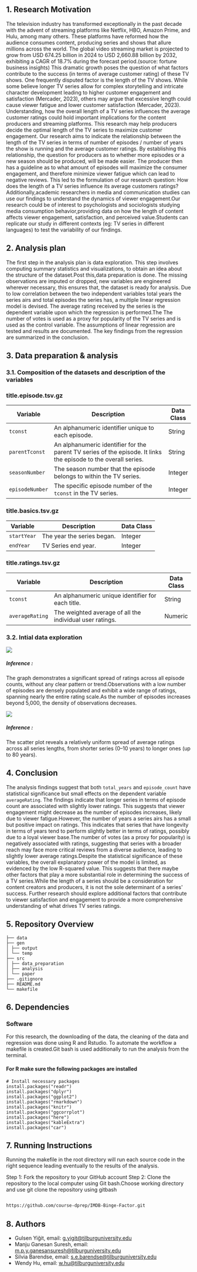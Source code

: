 ## 1. Research Motivation

The television industry has transformed exceptionally in the past decade
with the advent of streaming platforms like Netflix, HBO, Amazon Prime,
and Hulu, among many others. These platforms have reformed how the
audience consumes content, producing series and shows that allure
millions across the world. The global video streaming market is
projected to grow from USD 674.25 billion in 2024 to USD 2,660.88
billion by 2032, exhibiting a CAGR of 18.7% during the forecast
period.(source: fortune business insights) This dramatic growth poses
the question of what factors contribute to the success (in terms of
average customer rating) of these TV shows. One frequently disputed
factor is the length of the TV shows. While some believe longer TV
series allow for complex storytelling and intricate character
development leading to higher customer engagement and satisfaction
(Mercader, 2023), others may argue that excessive length could cause
viewer fatigue and lower customer satisfaction (Mercader, 2023).
Understanding, how the overall length of a TV series influences the
average customer ratings could hold important implications for the
content producers and streaming platforms. This research may help
producers decide the optimal length of the TV series to maximize
customer engagement. Our research aims to indicate the relationship
between the length of the TV series in terms of number of episodes /
number of years the show is running and the average customer ratings. By
establishing this relationship, the question for producers as to whether
more episodes or a new season should be produced, will be made easier.
The producer then has a guideline as to what amount of episodes will
maximize the consumer engagement, and therefore minimize viewer fatigue
which can lead to negative reviews. This led to the formulation of our
research question: How does the length of a TV series influence its
average customers ratings? Additionally,academic researchers in media
and communication studies can use our findings to understand the
dynamics of viewer engagement.Our research could be of interest to
psychologists and sociologists studying media consumption
behavior,providing data on how the length of content affects viewer
engagement, satisfaction, and perceived value.Students can replicate our
study in different contexts (eg: TV series in different languages) to
test the variability of our findings.

## 2. Analysis plan

The first step in the analysis plan is data exploration. This step
involves computing summary statistics and visualizations, to obtain 
an idea about the structure of the dataset.Post this,data preparation is done.
The missing observations are imputed or dropped, new variables are engineered wherever
necessary, this ensures that, the dataset is ready for analysis. 
Due to low correlation between the  two independent variables 
total years the series airs and total episodes the series has,
a multiple linear regression model is devised.
The average rating received by the series is the dependent variable 
upon which the regression is performed.The The number of votes is used 
as a proxy for popularity of the TV series and is used as the control variable.
The assumptions of linear regression are tested and results are documented.
The key findings from the regression are summarized in the conclusion.


## 3. Data preparation & analysis

### 3.1. Composition of the datasets and description of the variables

### title.episode.tsv.gz

<table>
<colgroup>
<col style="width: 13%" />
<col style="width: 77%" />
<col style="width: 9%" />
</colgroup>
<thead>
<tr class="header">
<th>Variable</th>
<th>Description</th>
<th>Data Class</th>
</tr>
</thead>
<tbody>
<tr class="odd">
<td><code>tconst</code></td>
<td>An alphanumeric identifier unique to each episode.</td>
<td>String</td>
</tr>
<tr class="even">
<td><code>parentTconst</code></td>
<td>An alphanumeric identifier for the parent TV series of the episode.
It links the episode to the overall series.</td>
<td>String</td>
</tr>
<tr class="odd">
<td><code>seasonNumber</code></td>
<td>The season number that the episode belongs to within the TV
series.</td>
<td>Integer</td>
</tr>
<tr class="even">
<td><code>episodeNumber</code></td>
<td>The specific episode number of the <code>tconst</code> in the TV
series.</td>
<td>Integer</td>
</tr>
</tbody>
</table>

### title.basics.tsv.gz

<table>
<thead>
<tr class="header">
<th>Variable</th>
<th>Description</th>
<th>Data Class</th>
</tr>
</thead>
<tbody>
<tr class="odd">
<td><code>startYear</code></td>
<td>The year the series began.</td>
<td>Integer</td>
</tr>
<tr class="even">
<td><code>endYear</code></td>
<td>TV Series end year.</td>
<td>Integer</td>
</tr>
</tbody>
</table>

### title.ratings.tsv.gz

<table>
<colgroup>
<col style="width: 17%" />
<col style="width: 69%" />
<col style="width: 13%" />
</colgroup>
<thead>
<tr class="header">
<th>Variable</th>
<th>Description</th>
<th>Data Class</th>
</tr>
</thead>
<tbody>
<tr class="odd">
<td><code>tconst</code></td>
<td>An alphanumeric unique identifier for each title.</td>
<td>String</td>
</tr>
<tr class="even">
<td><code>averageRating</code></td>
<td>The weighted average of all the individual user ratings.</td>
<td>Numeric</td>
</tr>
</tbody>
</table>

### 3.2. Intial data exploration



![](README_files/figure-markdown_strict/setup-1.png)

##### Inference : 
The graph demonstrates a significant spread of ratings across all episode counts, without any clear pattern or trend.Observations with a low number of episodes are densely populated and exhibit a wide range of ratings, spanning nearly the entire rating scale.As the number of episodes increases beyond 5,000, the density of observations decreases.



![](README_files/figure-markdown_strict/plot_setup-1.png)

##### Inference : 
The scatter plot reveals a relatively uniform spread of average ratings across all series lengths, from shorter series (0–10 years) to longer ones (up to 80 years).



## 4. Conclusion

The analysis findings suggest that both `total_years` and `episode_count` have statistical significance but small effects on the dependent variable `averageRating`. The findings indicate that longer series in terms of episode count are associated with slightly lower ratings. This suggests that viewer engagement might decrease as the number of episodes increases, likely due to viewer fatigue.However, the number of years a series airs has a small but positive impact on ratings. This indicates that series that have longevity in terms of years tend to perform slightly better in terms of ratings, possibly due to a loyal viewer base.The number of votes (as a proxy for popularity) is negatively associated with ratings, suggesting that series with a broader reach may face more critical reviews from a diverse audience, leading to slightly lower average ratings.Despite the statistical significance of these variables, the overall explanatory power of the model is limited, as evidenced by the low R-squared value. This suggests that there maybe other factors that play a more substantial role in determining the success of a TV series.While the length of a series should be a consideration for content creators and producers, it is not the sole determinant of a series' success. Further research should explore additional factors that contribute to viewer satisfaction and engagement to provide a more comprehensive understanding of what drives TV series ratings.


## 5. Repository Overview

```
├── data
├── gen 
│ ├── output
│ └── temp 
├── src 
│ ├── data_preparation 
│ ├── analysis 
│ └── paper 
├── .gitignore 
├── README.md 
└── makefile

```

## 6. Dependencies

### Software

For this research, the downloading of the data, the cleaning of the data and regression was done using R and Rstudio. To automate the workflow a makefile is created.Git bash is used additionally to run the analysis from the terminal.

#### For R make sure the following packages are installed

    # Install necessary packages
    install.packages("readr")
    install.packages("dplyr")
    install.packages("ggplot2")
    install.packages("rmarkdown")
    install.packages("knitr")
    install.packages("ggcorrplot")
    install.packages("here")
    install.packages("kableExtra")
    install.packages("car")

## 7. Running Instructions

Running the makefile in the root directory will run each source code in the right sequence leading eventually to the results of the analysis. 

Step 1: Fork the repository to your GitHub account
Step 2: Clone the repository to the local computer using Git bash.Choose working directory and use git clone the repository using gitbash 

```markdown

https://github.com/course-dprep/IMDB-Binge-Factor.git

```

## 8. Authors

-   Gulsen Yiğit, email: <g.yigit@tilburguniversity.edu>
-   Manju Ganesan Suresh, email:
    <m.p.y.ganesansuresh@tilburguniversity.edu>
-   Silvia Barendse, email: <s.e.barendse@tilburguniversity.edu>
-   Wendy Hu, email: <w.hu@tilburguniversity.edu>
